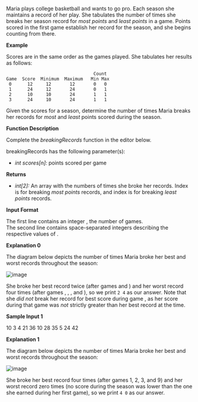 Maria plays college basketball and wants to go pro. Each season she maintains a record of her play. She tabulates the
number of times she breaks her season record for _most points_ and _least points_ in a game. Points scored in the first
game establish her record for the season, and she begins counting from there.

**Example**

Scores are in the same order as the games played. She tabulates her results as follows:

                                     Count
    Game  Score  Minimum  Maximum   Min Max
     0      12     12       12       0   0
     1      24     12       24       0   1
     2      10     10       24       1   1
     3      24     10       24       1   1

Given the scores for a season, determine the number of times Maria breaks her records for _most_ and _least_ points
scored during the season.

**Function Description**

Complete the _breakingRecords_ function in the editor below.

breakingRecords has the following parameter(s):

- _int scores\[n\]:_ points scored per game

**Returns**

- _int\[2\]:_ An array with the numbers of times she broke her records. Index is for breaking _most points_ records, and
  index is for breaking _least points_ records.

**Input Format**

The first line contains an integer , the number of games.  
The second line contains space-separated integers describing the respective values of .

**Explanation 0**

The diagram below depicts the number of times Maria broke her best and worst records throughout the season:

![image](https://s3.amazonaws.com/hr-assets/0/1487360234-6bca5c518d-breakingbest3.png)

She broke her best record twice (after games and ) and her worst record four times (after games , , , and ), so we
print `2 4` as our answer. Note that she _did not_ break her record for best score during game , as her score during
that game was _not_ strictly greater than her best record at the time.

**Sample Input 1**

10 3 4 21 36 10 28 35 5 24 42

**Explanation 1**

The diagram below depicts the number of times Maria broke her best and worst records throughout the season:

![image](https://s3.amazonaws.com/hr-assets/0/1487360375-aee4388234-breakingbest5.png)

She broke her best record four times (after games 1, 2, 3, and 9) and her worst record zero times (no score during the
season was lower than the one she earned during her first game), so we print `4 0` as our answer.